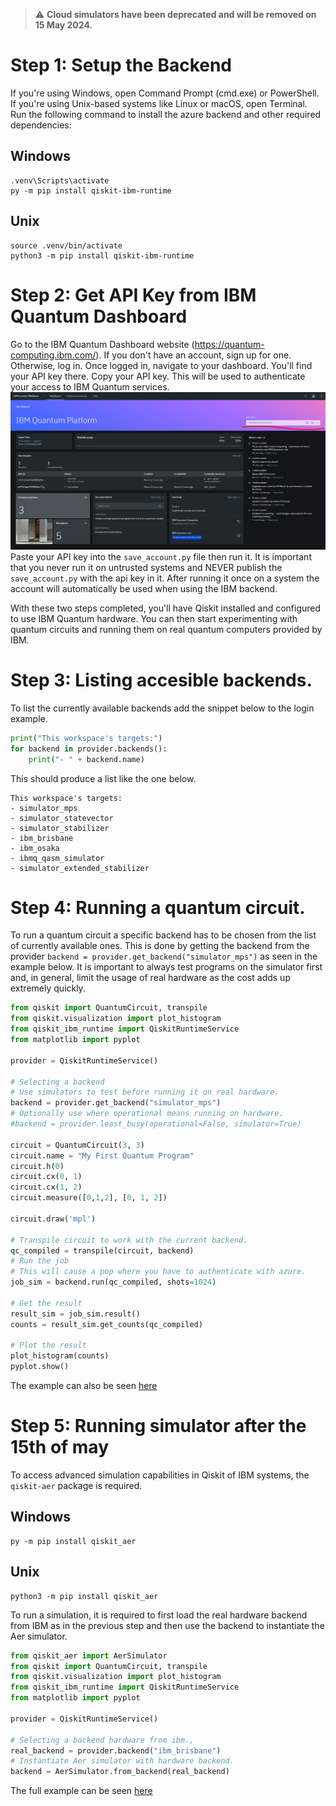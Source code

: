 > :warning: **Cloud simulators have been deprecated and will be removed on 15 May 2024.**
# Step 1: Setup the Backend

If you're using Windows, open Command Prompt (cmd.exe) or PowerShell. If you're using Unix-based systems like Linux or macOS, open Terminal.
Run the following command to install the azure backend and other required dependencies:

## Windows
```
.venv\Scripts\activate
py -m pip install qiskit-ibm-runtime
```

## Unix

```
source .venv/bin/activate
python3 -m pip install qiskit-ibm-runtime
```

# Step 2: Get API Key from IBM Quantum Dashboard

Go to the IBM Quantum Dashboard website (https://quantum-computing.ibm.com/).
If you don't have an account, sign up for one. Otherwise, log in.
Once logged in, navigate to your dashboard. You'll find your API key there.
Copy your API key. This will be used to authenticate your access to IBM Quantum services.
![alt text](./images/api_key.png "Title")
Paste your API key into the `save_account.py` file then run it. It is important that you never run it on untrusted systems and NEVER publish the `save_account.py` with the api key in it. After running it once on a system the account will automatically be used when using the IBM backend.

With these two steps completed, you'll have Qiskit installed and configured to use IBM Quantum hardware. You can then start experimenting with quantum circuits and running them on real quantum computers provided by IBM.

# Step 3: Listing accesible backends.
To list the currently available backends add the snippet below to the login example.
```python
print("This workspace's targets:")
for backend in provider.backends():
    print("- " + backend.name)
```
This should produce a list like the one below.
```
This workspace's targets:
- simulator_mps
- simulator_statevector
- simulator_stabilizer
- ibm_brisbane
- ibm_osaka
- ibmq_qasm_simulator
- simulator_extended_stabilizer
```
# Step 4: Running a quantum circuit.
To run a quantum circuit a specific backend has to be chosen from the list of currently available ones. This is done by getting the backend from the provider `backend = provider.get_backend("simulator_mps")` as seen in the example below. It is important to always test programs on the simulator first and, in general, limit the usage of real hardware as the cost adds up extremely quickly.
```python
from qiskit import QuantumCircuit, transpile
from qiskit.visualization import plot_histogram
from qiskit_ibm_runtime import QiskitRuntimeService
from matplotlib import pyplot

provider = QiskitRuntimeService()

# Selecting a backend
# Use simulators to test before running it on real hardware.
backend = provider.get_backend("simulator_mps")
# Optionally use where operational means running on hardware.
#backend = provider.least_busy(operational=False, simulator=True)

circuit = QuantumCircuit(3, 3)
circuit.name = "My First Quantum Program"
circuit.h(0)
circuit.cx(0, 1)
circuit.cx(1, 2)
circuit.measure([0,1,2], [0, 1, 2])

circuit.draw('mpl')

# Transpile circuit to work with the current backend.
qc_compiled = transpile(circuit, backend)
# Run the job
# This will cause a pop where you have to authenticate with azure.
job_sim = backend.run(qc_compiled, shots=1024)

# Get the result
result_sim = job_sim.result()
counts = result_sim.get_counts(qc_compiled)

# Plot the result
plot_histogram(counts)
pyplot.show()
```
The example can also be seen [here](https://github.com/LowkeyCoding/QuantumSetup/blob/ibm_backend/sample.py)

# Step 5: Running simulator after the 15th of may
To access advanced simulation capabilities in Qiskit of IBM systems, the `qiskit-aer` package is required.

## Windows
```
py -m pip install qiskit_aer
```

## Unix
```
python3 -m pip install qiskit_aer
```

To run a simulation, it is required to first load the real hardware backend from IBM as in the previous step and then use the backend to instantiate the Aer simulator.

```python
from qiskit_aer import AerSimulator
from qiskit import QuantumCircuit, transpile
from qiskit.visualization import plot_histogram
from qiskit_ibm_runtime import QiskitRuntimeService
from matplotlib import pyplot

provider = QiskitRuntimeService()

# Selecting a backend hardware from ibm.,
real_backend = provider.backend("ibm_brisbane")
# Instantiate Aer simulator with hardware backend.
backend = AerSimulator.from_backend(real_backend)
```

The full example can be seen [here](https://github.com/LowkeyCoding/QuantumSetup/blob/ibm_backend/sample_new.py)